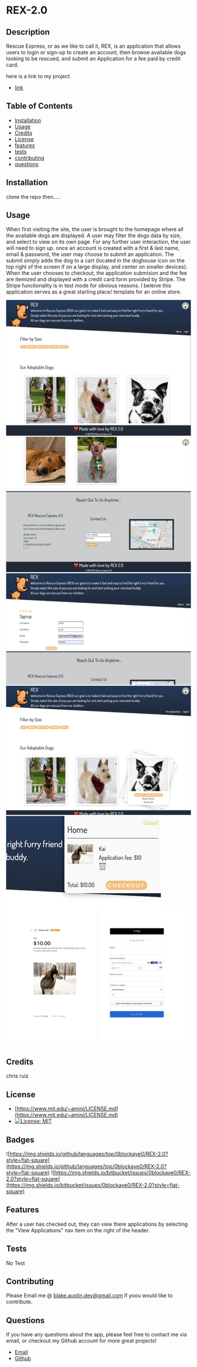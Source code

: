 
  # REX-2.0

  ## Description 

  Rescue Express, or as we like to call it, REX, is an application that allows users to login or sign-up to create an account, then browse available dogs looking to be rescued, and submit an Application for a fee paid by credit card.

  here is a link to my project.
  
  * [link](https://rex2-0.herokuapp.com/)

  ## Table of Contents

  * [Installation](#installation)
  * [Usage](#usage)
  * [Credits](#credits)
  * [License](#license)
  * [features](#features)
  * [tests](#tests)
  * [contributing](#contributing)
  * [questions](#questions)
  

  ## Installation

  clone the repo then.....


  ## Usage

  When first visiting the site, the user is brought to the homepage where all the available dogs are displayed. A user may filter the dogs data by size, and select to view on its own page. For any further user interaction, the user will need to sign up. once an account is created with a first & last name, email & password, the user may choose to submit an application. The submit simply adds the dog to a cart (located in the doghouse icon on the top right of the screen if on a large display, and center on smaller devices). When the user chooses to checkout, the application submision and the fee are itemized and displayed with a credit card form provided by Stripe. The Stripe functionality is in test mode for obvious reasons. I beleive this application serves as a great starting place/ template for an online store.

![screenshot](/assets/images/REX-screenshot-1.png)
![screenshot](/assets/images/REX-screenshot-2.png)
![screenshot](/assets/images/REX-screenshot-3.png)
![screenshot](/assets/images/REX-screenshot-4.png)
![screenshot](/assets/images/REX-screenshot-5.png)
![screenshot](/assets/images/REX-screenshot-6.png)


  ## Credits

  chris ruiz


  ## License

  * [https://www.mit.edu/~amini/LICENSE.md](https://www.mit.edu/~amini/LICENSE.md)
  * [![License: MIT](https://img.shields.io/badge/License-MIT-yellow.svg)](https://opensource.org/licenses/MIT)

  ## Badges
  
  ![https://img.shields.io/github/languages/top/0blockaye0/REX-2.0?style=flat-square](https://img.shields.io/github/languages/top/0blockaye0/REX-2.0?style=flat-square) 
  ![https://img.shields.io/bitbucket/issues/0blockaye0/REX-2.0?style=flat-square](https://img.shields.io/bitbucket/issues/0blockaye0/REX-2.0?style=flat-square) 

  ## Features

  After a user has checked out, they can view there applications by selecting the "View Applications" nav item on the right of the header.


  ## Tests

  No Test


  ## Contributing

  Please Email me @ blake.austin.dev@gmail.com if yoou would like to contribute.


  ## Questions

  If you have any questions about the app, 
  please feel free to contact me via email, 
  or checkout my Github account for more 
  great projects! 

  * [Email](mailto:blake.austin.dev@gmail.com)
  * [Github](https://github.com/0blockaye0)




